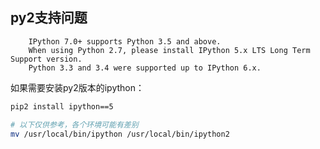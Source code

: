 

## py2支持问题



```
    IPython 7.0+ supports Python 3.5 and above.
    When using Python 2.7, please install IPython 5.x LTS Long Term Support version.
    Python 3.3 and 3.4 were supported up to IPython 6.x.
```



如果需要安装py2版本的ipython：

```sh
pip2 install ipython==5

# 以下仅供参考，各个环境可能有差别
mv /usr/local/bin/ipython /usr/local/bin/ipython2
```














